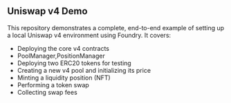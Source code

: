 ## Uniswap v4 Demo
This repository demonstrates a complete, end-to-end example of setting up a local Uniswap v4 environment using Foundry. It covers:

- Deploying the core v4 contracts 
- PoolManager,PositionManager
- Deploying two ERC20 tokens for testing
- Creating a new v4 pool and initializing its price
- Minting a liquidity position (NFT)
- Performing a token swap
- Collecting swap fees